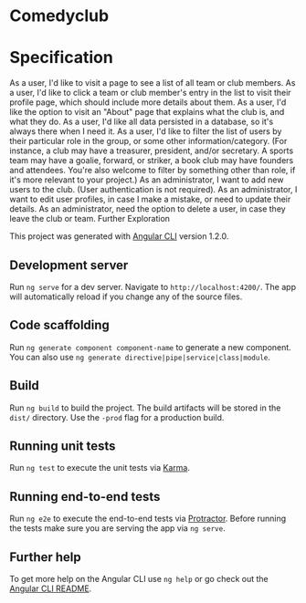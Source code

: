 # Comedyclub

# Specification

As a user, I'd like to visit a page to see a list of all team or club members.
As a user, I'd like to click a team or club member's entry in the list to visit their profile page, which should include more details about them.
As a user, I'd like the option to visit an "About" page that explains what the club is, and what they do.
As a user, I'd like all data persisted in a database, so it's always there when I need it.
As a user, I'd like to filter the list of users by their particular role in the group, or some other information/category. (For instance, a club may have a treasurer, president, and/or secretary. A sports team may have a goalie, forward, or striker, a book club may have founders and attendees. You're also welcome to filter by something other than role, if it's more relevant to your project.)
As an administrator, I want to add new users to the club. (User authentication is not required).
As an administrator, I want to edit user profiles, in case I make a mistake, or need to update their details.
As an administrator, need the option to delete a user, in case they leave the club or team.
Further Exploration


This project was generated with [Angular CLI](https://github.com/angular/angular-cli) version 1.2.0.

## Development server

Run `ng serve` for a dev server. Navigate to `http://localhost:4200/`. The app will automatically reload if you change any of the source files.

## Code scaffolding

Run `ng generate component component-name` to generate a new component. You can also use `ng generate directive|pipe|service|class|module`.

## Build

Run `ng build` to build the project. The build artifacts will be stored in the `dist/` directory. Use the `-prod` flag for a production build.

## Running unit tests

Run `ng test` to execute the unit tests via [Karma](https://karma-runner.github.io).

## Running end-to-end tests

Run `ng e2e` to execute the end-to-end tests via [Protractor](http://www.protractortest.org/).
Before running the tests make sure you are serving the app via `ng serve`.

## Further help

To get more help on the Angular CLI use `ng help` or go check out the [Angular CLI README](https://github.com/angular/angular-cli/blob/master/README.md).
